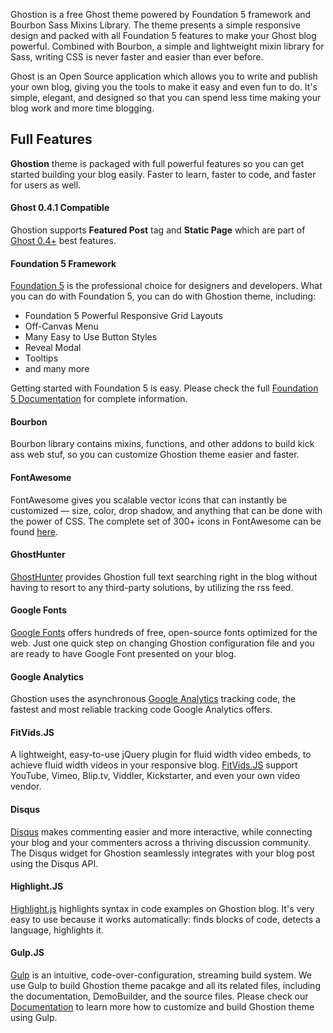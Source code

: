 Ghostion is a free Ghost theme powered by Foundation 5 framework and Bourbon Sass Mixins Library. The theme presents a simple responsive design and packed with all Foundation 5 features to make your Ghost blog powerful. Combined with Bourbon, a simple and lightweight mixin library for Sass, writing CSS is never faster and easier than ever before.

Ghost is an Open Source application which allows you to write and publish your own blog, giving you the tools to make it easy and even fun to do. It's simple, elegant, and designed so that you can spend less time making your blog work and more time blogging.

## Full Features

**Ghostion** theme is packaged with full powerful features so you can get started building your blog easily. Faster to learn, faster to code, and faster for users as well.

#### Ghost 0.4.1 Compatible

Ghostion supports **Featured Post** tag and **Static Page** which are part of [Ghost 0.4+](http://blog.ghost.org/ghost-0-4/) best features.

#### Foundation 5 Framework

[Foundation 5](http://foundation.zurb.com/) is the professional choice for designers and developers. What you can do with Foundation 5, you can do with Ghostion theme, including:

* Foundation 5 Powerful Responsive Grid Layouts
* Off-Canvas Menu
* Many Easy to Use Button Styles
* Reveal Modal
* Tooltips
* and many more

Getting started with Foundation 5 is easy. Please check the full [Foundation 5 Documentation](http://foundation.zurb.com/docs/) for complete information.

#### Bourbon

Bourbon library contains mixins, functions, and other addons to build kick ass web stuf, so you can customize Ghostion theme easier and faster.

#### FontAwesome

FontAwesome gives you scalable vector icons that can instantly be customized — size, color, drop shadow, and anything that can be done with the power of CSS. The complete set of 300+ icons in FontAwesome can be found [here](http://fortawesome.github.io/Font-Awesome/icons/).

#### GhostHunter

[GhostHunter](https://github.com/i11ume/ghostHunter/) provides Ghostion full text searching right in the blog without having to resort to any third-party solutions, by utilizing the rss feed.

#### Google Fonts

[Google Fonts](http://www.google.com/fonts) offers hundreds of free, open-source fonts optimized for the web. Just one quick step on changing Ghostion configuration file and you are ready to have Google Font presented on your blog.

#### Google Analytics

Ghostion uses the asynchronous [Google Analytics](http://www.google.com/analytics/) tracking code, the fastest and most reliable tracking code Google Analytics offers.

#### FitVids.JS

A lightweight, easy-to-use jQuery plugin for fluid width video embeds, to achieve fluid width videos in your responsive blog. [FitVids.JS](http://fitvidsjs.com/) support YouTube, Vimeo, Blip.tv, Viddler, Kickstarter, and even your own video vendor.

#### Disqus

[Disqus](http://disqus.com/) makes commenting easier and more interactive, while connecting your blog and your commenters across a thriving discussion community. The Disqus widget for Ghostion seamlessly integrates with your blog post using the Disqus API.

#### Highlight.JS

[Highlight.js](http://highlightjs.org/) highlights syntax in code examples on Ghostion blog. It's very easy to use because it works automatically: finds blocks of code, detects a language, highlights it.

#### Gulp.JS

[Gulp](http://gulpjs.com/) is an intuitive, code-over-configuration, streaming build system. We use Gulp to build Ghostion theme pacakge and all its related files, including the documentation, DemoBuilder, and the source files. Please check our [Documentation](/documentation) to learn more how to customize and build Ghostion theme using Gulp.
